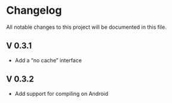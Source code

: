 # Changelog

All notable changes to this project will be documented in this file.

## V 0.3.1

- Add a “no cache” interface

## V 0.3.2

- Add support for compiling on Android
